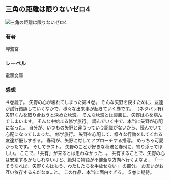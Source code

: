 ## 三角の距離は限りないゼロ4
![三角の距離は限りないゼロ4](https://cdn.discordapp.com/attachments/1211570779934695494/1217742745267998740/1cWfnJgmp-lpIPW8F6hFmYaNchNfWQMptukFapyU5s0MTEH5OX6-X9CjIIOX5-A.png?ex=6605224f&is=65f2ad4f&hm=732ea83d27b993753dd64f20efc1bec6a0daddd68d6719682b32c7437a246a03&)
### 著者
岬鷺宮
### レーベル
電撃文庫
### 感想
４巻読了。
矢野の心が壊れてしまった第４巻。
そんな矢野を戻すために、友達が試行錯誤していくなかで、様々な出来事が起きていく巻です。
（ネタバレ有)
矢野くんを取り合おうと決めた秋玻。
そんな秋玻とは裏腹に、矢野は心を病んでしまいます。
そんな中始まる修学旅行。
読んでいく中で、本当に矢野が心配になった。
自分が、いつもの矢野と違うっていう認識がないから、読んでいて心配になってしまった。
修学旅行。
矢野を心配して、様々な行動をしてくれる友達が優しすぎる。
春珂が、矢野に対してアプローチする描写。
めっちゃ可愛かったです。
そしてラスト。
矢野のことが好きな秋玻と春珂に、寄り添ってほしい。
ここで、「共有」が来るとは思わなかった…。
共有することで、矢野の心は安定するかもしれないけど、絶対に物語が不健全な方向へ行くよなぁ…
「──そうなれば、矢野くんはもう、わたしたちを手放せない」
の部分。
お互いがお互い依存するんだなぁ…と。
この作品、本当に面白すぎる。
５巻に期待。